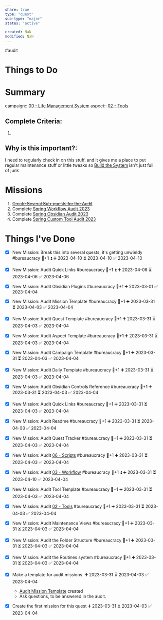 ```yaml
---
share: true
type: "quest"
sub-type: "major"
status: "active"

created: NaN 
modified: NaN
---
```

 
 #audit 
# Things to Do





# Summary
campaign:: [00 - Life Management System](./00%20-%20Life%20Management%20System.md)
aspect:: [02 - Tools](./02%20-%20Tools.md)

## Complete Criteria:
1. 

## Why is this important?:
I need to regularly check in on this stuff, and it gives me a place to put regular maintenance stuff or little tweaks so [Build the System](./Build%20the%20System.md) isn't just full of junk
# Missions
1. ~~[Create Several Sub-quests for the Audit](./Create%20Several%20Sub-quests%20for%20the%20Audit.md)~~
2. Complete [Spring Workflow Audit 2023](./Spring%20Workflow%20Audit%202023.md)
3. Complete [Spring Obsidian Audit 2023](./Spring%20Obsidian%20Audit%202023.md)
4. Complete [Spring Custom Tool Audit 2023](./Spring%20Custom%20Tool%20Audit%202023.md)

# Things I've Done
- [x] New Mission: Break this into several quests, it's getting unwieldy #bureaucracy 🥄+1 ⏫ ➕ 2023-04-10 ⏳ 2023-04-10 ✅ 2023-04-10
- [x] New Mission: Audit Quick Links #bureaucracy 🥄+1 ⏫ ➕ 2023-04-06 ⏳ 2023-04-06 ✅ 2023-04-06
- [x] New Mission: Audit Obsidian Plugins #bureaucracy 🥄+1 ➕ 2023-03-01 ✅ 2023-04-04
- [x] New Mission: Audit Mission Template #bureaucracy 🥄+1 ➕ 2023-03-31 ⏳ 2023-04-03 ✅ 2023-04-04
- [x] New Mission: Audit Quest Template #bureaucracy 🥄+1 ➕ 2023-03-31 ⏳ 2023-04-03 ✅ 2023-04-04
- [x] New Mission: Audit Aspect Template #bureaucracy 🥄+1 ➕ 2023-03-31 ⏳ 2023-04-03 ✅ 2023-04-04
- [x] New Mission: Audit Campaign Template #bureaucracy 🥄+1 ➕ 2023-03-31 ⏳ 2023-04-03 ✅ 2023-04-04
- [x] New Mission: Audit Daily Template #bureaucracy 🥄+1 ➕ 2023-03-31 ⏳ 2023-04-03 ✅ 2023-04-04

- [x] New Mission: Audit Obsidian Controls Reference #bureaucracy 🥄+1 ➕ 2023-03-31 ⏳ 2023-04-03 ✅ 2023-04-04
- [x] New Mission: Audit Quick Links #bureaucracy 🥄+1 ➕ 2023-03-31 ⏳ 2023-04-03 ✅ 2023-04-04
- [x] New Mission: Audit Readme #bureaucracy 🥄+1 ➕ 2023-03-31 ⏳ 2023-04-03 ✅ 2023-04-04
- [x] New Mission: Audit Quest Tracker #bureaucracy 🥄+1 ➕ 2023-03-31 ⏳ 2023-04-03 ✅ 2023-04-04
- [x] New Mission: Audit [06 - Scripts](./06%20-%20Scripts.md) #bureaucracy 🥄+1 ➕ 2023-03-31 ⏳ 2023-04-03 ✅ 2023-04-04
- [x] New Mission: Audit [03 - Workflow](./03%20-%20Workflow.md) #bureaucracy 🥄+1 ⏫ ➕ 2023-03-31 ⏳ 2023-04-10 ✅ 2023-04-04
- [x] New Mission: Audit Tool Template #bureaucracy 🥄+1 ➕ 2023-03-31 ⏳ 2023-04-03 ✅ 2023-04-04
- [x] New Mission: Audit [02 - Tools](./02%20-%20Tools.md) #bureaucracy 🥄+1 ➕ 2023-03-31 ⏳ 2023-04-03 ✅ 2023-04-04

- [x] New Mission: Audit Maintenance Views #bureaucracy 🥄+1 ➕ 2023-03-31 ⏳ 2023-04-03 ✅ 2023-04-04
- [x] New Mission: Audit the Folder Structure #bureaucracy 🥄+1 ➕ 2023-03-31 ⏳ 2023-04-03 ✅ 2023-04-04
- [x] New Mission: Audit the Routines system #bureaucracy 🥄+1 ➕ 2023-03-31 ⏳ 2023-04-03 ✅ 2023-04-04
- [x] Make a template for audit missions. ➕ 2023-03-31 ⏳ 2023-04-03 ✅ 2023-04-04
	- [Audit Mission Template](Audit%20Mission%20Template.md) created
	- Ask questions, to be answered in the audit.
- [x] Create the first mission for this quest ➕ 2023-03-31 ⏳ 2023-04-03 ✅ 2023-04-04
